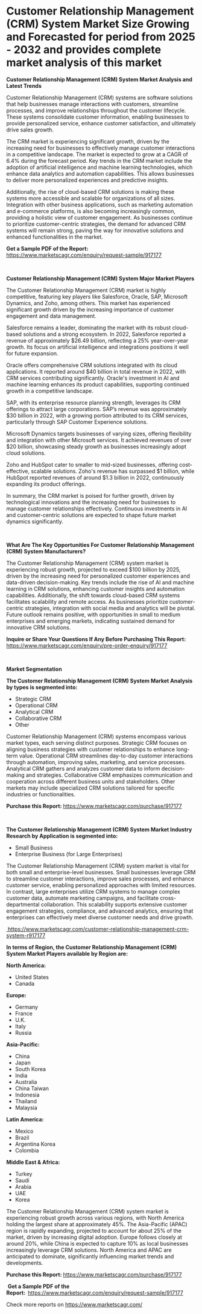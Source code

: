 <p><h1>Customer Relationship Management (CRM) System Market Size Growing and Forecasted for period from 2025 - 2032 and provides complete market analysis of this market</h1></p><p><strong>Customer Relationship Management (CRM) System Market Analysis and Latest Trends</strong></p>
<p><p>Customer Relationship Management (CRM) systems are software solutions that help businesses manage interactions with customers, streamline processes, and improve relationships throughout the customer lifecycle. These systems consolidate customer information, enabling businesses to provide personalized service, enhance customer satisfaction, and ultimately drive sales growth.</p><p>The CRM market is experiencing significant growth, driven by the increasing need for businesses to effectively manage customer interactions in a competitive landscape. The market is expected to grow at a CAGR of 6.4% during the forecast period. Key trends in the CRM market include the adoption of artificial intelligence and machine learning technologies, which enhance data analytics and automation capabilities. This allows businesses to deliver more personalized experiences and predictive insights.</p><p>Additionally, the rise of cloud-based CRM solutions is making these systems more accessible and scalable for organizations of all sizes. Integration with other business applications, such as marketing automation and e-commerce platforms, is also becoming increasingly common, providing a holistic view of customer engagement. As businesses continue to prioritize customer-centric strategies, the demand for advanced CRM systems will remain strong, paving the way for innovative solutions and enhanced functionalities in the market.</p></p>
<p><strong>Get a Sample PDF of the Report:&nbsp;</strong> <a href="https://www.marketscagr.com/enquiry/request-sample/917177?utm_campaign=2115&utm_medium=2&utm_source=Github&utm_content=ia&utm_term=11032025&utm_id=customer-relationship-management-crm-system">https://www.marketscagr.com/enquiry/request-sample/917177</a></p>
<p>&nbsp;</p>
<p><strong>Customer Relationship Management (CRM) System Major Market Players</strong></p>
<p><p>The Customer Relationship Management (CRM) market is highly competitive, featuring key players like Salesforce, Oracle, SAP, Microsoft Dynamics, and Zoho, among others. This market has experienced significant growth driven by the increasing importance of customer engagement and data management.</p><p>Salesforce remains a leader, dominating the market with its robust cloud-based solutions and a strong ecosystem. In 2022, Salesforce reported a revenue of approximately $26.49 billion, reflecting a 25% year-over-year growth. Its focus on artificial intelligence and integrations positions it well for future expansion.</p><p>Oracle offers comprehensive CRM solutions integrated with its cloud applications. It reported around $40 billion in total revenue in 2022, with CRM services contributing significantly. Oracle's investment in AI and machine learning enhances its product capabilities, supporting continued growth in a competitive landscape.</p><p>SAP, with its enterprise resource planning strength, leverages its CRM offerings to attract large corporations. SAP’s revenue was approximately $30 billion in 2022, with a growing portion attributed to its CRM services, particularly through SAP Customer Experience solutions.</p><p>Microsoft Dynamics targets businesses of varying sizes, offering flexibility and integration with other Microsoft services. It achieved revenues of over $20 billion, showcasing steady growth as businesses increasingly adopt cloud solutions.</p><p>Zoho and HubSpot cater to smaller to mid-sized businesses, offering cost-effective, scalable solutions. Zoho's revenue has surpassed $1 billion, while HubSpot reported revenues of around $1.3 billion in 2022, continuously expanding its product offerings.</p><p>In summary, the CRM market is poised for further growth, driven by technological innovations and the increasing need for businesses to manage customer relationships effectively. Continuous investments in AI and customer-centric solutions are expected to shape future market dynamics significantly.</p></p>
<p>&nbsp;</p>
<p><strong>What Are The Key Opportunities For Customer Relationship Management (CRM) System Manufacturers?</strong></p>
<p><p>The Customer Relationship Management (CRM) system market is experiencing robust growth, projected to exceed $100 billion by 2025, driven by the increasing need for personalized customer experiences and data-driven decision-making. Key trends include the rise of AI and machine learning in CRM solutions, enhancing customer insights and automation capabilities. Additionally, the shift towards cloud-based CRM systems facilitates scalability and remote access. As businesses prioritize customer-centric strategies, integration with social media and analytics will be pivotal. Future outlook remains positive, with opportunities in small to medium enterprises and emerging markets, indicating sustained demand for innovative CRM solutions.</p></p>
<p><strong>Inquire or Share Your Questions If Any Before Purchasing This Report:</strong> <a href="https://www.marketscagr.com/enquiry/pre-order-enquiry/917177?utm_campaign=2115&utm_medium=2&utm_source=Github&utm_content=ia&utm_term=11032025&utm_id=customer-relationship-management-crm-system">https://www.marketscagr.com/enquiry/pre-order-enquiry/917177</a></p>
<p>&nbsp;</p>
<p><strong>Market Segmentation</strong></p>
<p><strong>The Customer Relationship Management (CRM) System Market Analysis by types is segmented into:</strong></p>
<p><ul><li>Strategic CRM</li><li>Operational CRM</li><li>Analytical CRM</li><li>Collaborative CRM</li><li>Other</li></ul></p>
<p><p>Customer Relationship Management (CRM) systems encompass various market types, each serving distinct purposes. Strategic CRM focuses on aligning business strategies with customer relationships to enhance long-term value. Operational CRM streamlines day-to-day customer interactions through automation, improving sales, marketing, and service processes. Analytical CRM gathers and analyzes customer data to inform decision-making and strategies. Collaborative CRM emphasizes communication and cooperation across different business units and stakeholders. Other markets may include specialized CRM solutions tailored for specific industries or functionalities.</p></p>
<p><strong>Purchase this Report:&nbsp;</strong><a href="https://www.marketscagr.com/purchase/917177?utm_campaign=2115&utm_medium=2&utm_source=Github&utm_content=ia&utm_term=11032025&utm_id=customer-relationship-management-crm-system">https://www.marketscagr.com/purchase/917177</a></p>
<p>&nbsp;</p>
<p><strong>The Customer Relationship Management (CRM) System Market Industry Research by Application is segmented into:</strong></p>
<p><ul><li>Small Business</li><li>Enterprise Business (for Large Enterprises)</li></ul></p>
<p><p>The Customer Relationship Management (CRM) system market is vital for both small and enterprise-level businesses. Small businesses leverage CRM to streamline customer interactions, improve sales processes, and enhance customer service, enabling personalized approaches with limited resources. In contrast, large enterprises utilize CRM systems to manage complex customer data, automate marketing campaigns, and facilitate cross-departmental collaboration. This scalability supports extensive customer engagement strategies, compliance, and advanced analytics, ensuring that enterprises can effectively meet diverse customer needs and drive growth.</p></p>
<p><a href="https://www.marketscagr.com/customer-relationship-management-crm-system-r917177?utm_campaign=2115&utm_medium=2&utm_source=Github&utm_content=ia&utm_term=11032025&utm_id=customer-relationship-management-crm-system">&nbsp;https://www.marketscagr.com/customer-relationship-management-crm-system-r917177</a></p>
<p><strong>In terms of Region, the Customer Relationship Management (CRM) System Market Players available by Region are:</strong></p>
<p>
    <p> <strong> North America: </strong>
        <ul>
            <li>United States</li>
            <li>Canada</li>
        </ul>
        </p> 
    <p> <strong> Europe: </strong>
        <ul>
            <li>Germany</li>
            <li>France</li>
            <li>U.K.</li>
            <li>Italy</li>
            <li>Russia</li>
        </ul>
        </p> 
    <p> <strong> Asia-Pacific: </strong>
        <ul>
            <li>China</li>
            <li>Japan</li>
            <li>South Korea</li>
            <li>India</li>
            <li>Australia</li>
            <li>China Taiwan</li>
            <li>Indonesia</li>
            <li>Thailand</li>
            <li>Malaysia</li>
        </ul>
        </p> 
    <p> <strong> Latin America: </strong>
        <ul>
            <li>Mexico</li>
            <li>Brazil</li>
            <li>Argentina Korea</li>
            <li>Colombia</li>
        </ul>
        </p> 
    <p> <strong> Middle East & Africa: </strong>
        <ul>
            <li>Turkey</li>
            <li>Saudi</li>
            <li>Arabia</li>
            <li>UAE</li>
            <li>Korea</li>
        </ul>
    </p>
    </p>
<p><p>The Customer Relationship Management (CRM) system market is experiencing robust growth across various regions, with North America holding the largest share at approximately 45%. The Asia-Pacific (APAC) region is rapidly expanding, projected to account for about 25% of the market, driven by increasing digital adoption. Europe follows closely at around 20%, while China is expected to capture 10% as local businesses increasingly leverage CRM solutions. North America and APAC are anticipated to dominate, significantly influencing market trends and developments.</p></p>
<p><strong>Purchase this Report: </strong><a href="https://www.marketscagr.com/purchase/917177?utm_campaign=2115&utm_medium=2&utm_source=Github&utm_content=ia&utm_term=11032025&utm_id=customer-relationship-management-crm-system">https://www.marketscagr.com/purchase/917177</a></p>
<p>&nbsp;<strong>Get a Sample PDF of the Report:&nbsp;&nbsp;</strong><a href="https://www.marketscagr.com/enquiry/request-sample/917177?utm_campaign=2115&utm_medium=2&utm_source=Github&utm_content=ia&utm_term=11032025&utm_id=customer-relationship-management-crm-system">https://www.marketscagr.com/enquiry/request-sample/917177</a></p>
<p><strong></strong></p>
<p>Check more reports on <a href="https://www.marketscagr.com/?utm_campaign=2115&utm_medium=2&utm_source=Github&utm_content=ia&utm_term=11032025&utm_id=customer-relationship-management-crm-system">https://www.marketscagr.com/</a></p>